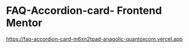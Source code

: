 # FAQ-Accordion-card- Frontend Mentor
https://faq-accordion-card-m6xn2tpad-anagolic-quantoxcom.vercel.app